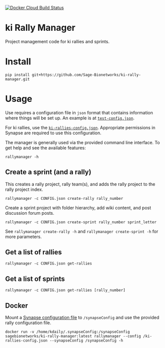 [![Docker Cloud Build Status](https://img.shields.io/docker/cloud/build/sagebionetworks/ki-rally-manager)](https://hub.docker.com/r/sagebionetworks/ki-rally-manager/)


# ki Rally Manager

Project management code for ki rallies and sprints.

# Install

```
pip install git+https://github.com/Sage-Bionetworks/ki-rally-manager.git
```
# Usage

Use requires a configuration file in `json` format that contains information where things will be set up. An example is at [`test-config.json`](test-config.json).

For ki rallies, use the [`ki-rallies-config.json`](ki-rallies-config.json). Appropriate permissions in Synapse are required to use this configuration.

The manager is generally used via the provided command line interface. To get help and see the available features:

```
rallymanager -h
```

## Create a sprint (and a rally)

This creates a rally project, rally team(s), and adds the rally project to the rally project index.

```
rallymanager -c CONFIG.json create-rally rally_number
```

Create a sprint project with folder hierarchy, add wiki content, and post discussion forum posts.

```
rallymanager -c CONFIG.json create-sprint rally_number sprint_letter
```

See `rallymanager create-rally -h` and `rallymanager create-sprint -h` for more parameters.

## Get a list of rallies

```
rallymanager -c CONFIG.json get-rallies
```

## Get a list of sprints

```
rallymanager -c CONFIG.json get-rallies [rally_number]
```

## Docker

Mount a [Synapse configuration file](https://docs.synapse.org/articles/client_configuration.html) to `/synapseConfig` and use the provided rally configuration file.

```
docker run -v /home/kdaily/.synapseConfig:/synapseConfig sagebionetworks/ki-rally-manager:latest rallymanager --config /ki-rallies-config.json --synapseConfig /synapseConfig -h
```
